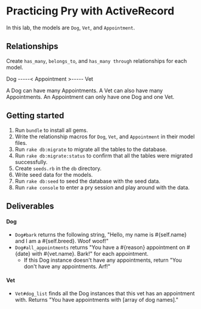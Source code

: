 # Practicing Pry with ActiveRecord

In this lab, the models are `Dog`, `Vet`, and `Appointment`.

## Relationships
Create `has_many`, `belongs_to`, and `has_many through` relationships for each model.

Dog -----< Appointment >----- Vet

A Dog can have many Appointments.
A Vet can also have many Appointments.
An Appointment can only have one Dog and one Vet.

## Getting started
1. Run `bundle` to install all gems.
2. Write the relationship macros for `Dog`, `Vet`, and `Appointment` in their model files.
3. Run `rake db:migrate` to migrate all the tables to the database.
4. Run `rake db:migrate:status` to confirm that all the tables were migrated successfully.
5. Create `seeds.rb` in the `db` directory.
6. Write seed data for the models.
7. Run `rake db:seed` to seed the database with the seed data.
8. Run `rake console` to enter a pry session and play around with the data.

## Deliverables
#### Dog
* `Dog#bark` returns the following string, "Hello, my name is #{self.name} and I am a #{self.breed}. Woof woof!"
* `Dog#all_appointments` returns "You have a #{reason} appointment on #{date} with #{vet.name}. Bark!" for each appointment.
  * If this Dog instance doesn't have any appointments, return "You don't have any appointments. Arf!"

#### Vet
* `Vet#dog_list` finds all the Dog instances that this vet has an appointment with. Returns "You have appointments with [array of dog names]."
